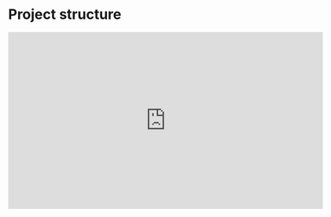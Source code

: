 # Project structure
<iframe width="640" height="360" src="https://miro.com/app/embed/o9J_kprBcYU=/?" frameborder="0" scrolling="no" allowfullscreen></iframe>

